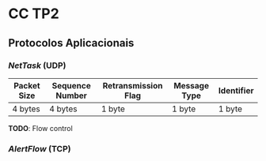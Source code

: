 # CC TP2

## Protocolos Aplicacionais

### *NetTask* (UDP)

| Packet Size | Sequence Number | Retransmission Flag | Message Type | Identifier |
|-------------|-----------------|---------------------|--------------|------------|
| 4 bytes     | 4 bytes         | 1 byte              | 1 byte       | 1 byte     |

**TODO**: Flow control

### *AlertFlow* (TCP)


